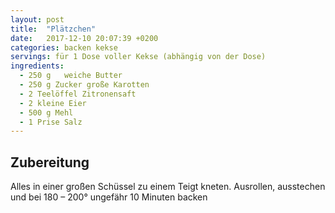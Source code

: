 ```yaml
---
layout: post
title:  "Plätzchen"
date:   2017-12-10 20:07:39 +0200
categories: backen kekse
servings: für 1 Dose voller Kekse (abhängig von der Dose)
ingredients:
  - 250 g	weiche Butter
  - 250 g Zucker große Karotten
  - 2 Teelöffel Zitronensaft
  - 2 kleine Eier
  - 500 g Mehl
  - 1 Prise Salz
---
```


## Zubereitung

Alles in einer großen Schüssel zu einem Teigt kneten. Ausrollen, ausstechen und bei 180 – 200° ungefähr 10 Minuten backen
